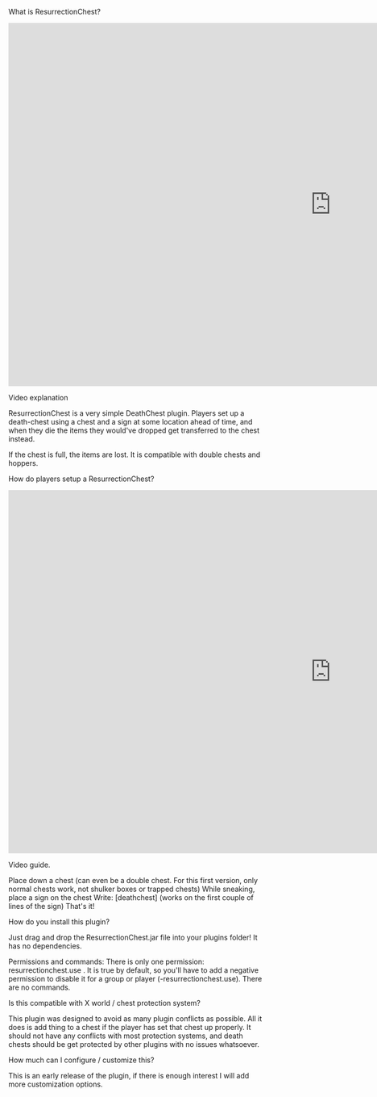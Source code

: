 What is ResurrectionChest?

<p>
<iframe width="1280" height="720" src="https://www.youtube.com/embed/zgpSsu9NoXA?si=Vy9Hb9BoZxNhjnmj" title="YouTube video player" frameborder="0" allow="accelerometer; autoplay; clipboard-write; encrypted-media; gyroscope; picture-in-picture; web-share" allowfullscreen></iframe>
</p>

Video explanation

ResurrectionChest is a very simple DeathChest plugin. Players set up a death-chest using a chest and a sign at some location ahead of time, and when they die the items they would've dropped get transferred to the chest instead. 

If the chest is full, the items are lost. It is compatible with double chests and hoppers.



How do players setup a ResurrectionChest?

<p>
<iframe width="1280" height="720" src="https://www.youtube.com/embed/unMSW2WL2AE?si=9uqtEM9u0MlEUvkC" title="YouTube video player" frameborder="0" allow="accelerometer; autoplay; clipboard-write; encrypted-media; gyroscope; picture-in-picture; web-share" allowfullscreen></iframe>
</p>
Video guide.

Place down a chest (can even be a double chest. For this first version, only normal chests work, not shulker boxes or trapped chests)
While sneaking, place a sign on the chest
Write: [deathchest] (works on the first couple of lines of the sign)
That's it!




How do you install this plugin?

Just drag and drop the ResurrectionChest.jar file into your plugins folder! It has no dependencies.

Permissions and commands:
There is only one permission: resurrectionchest.use . It is true by default, so you'll have to add a negative permission to disable it for a group or player (-resurrectionchest.use). There are no commands.

Is this compatible with X world / chest protection system?

This plugin was designed to avoid as many plugin conflicts as possible. All it does is add thing to a chest if the player has set that chest up properly. It should not have any conflicts with most protection systems, and death chests should be get protected by other plugins with no issues whatsoever.

How much can I configure / customize this?

This is an early release of the plugin, if there is enough interest I will add more customization options.